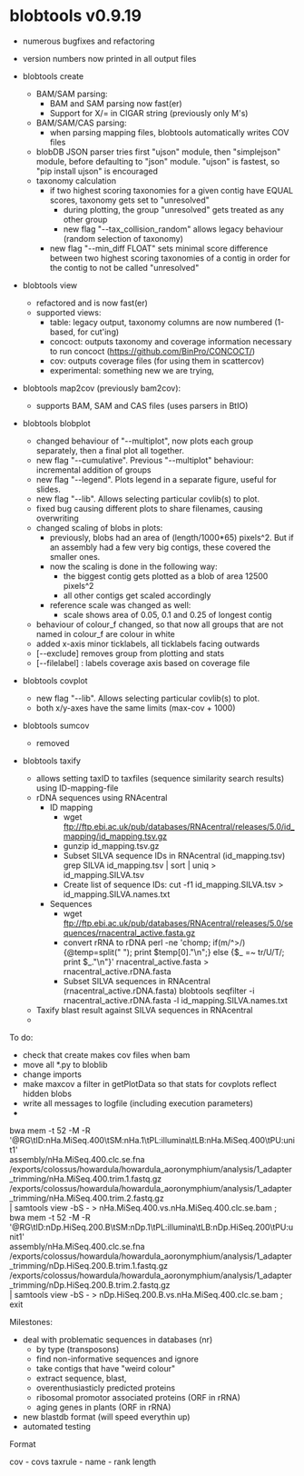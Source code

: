 # blobtools v0.9.19
- numerous bugfixes and refactoring
- version numbers now printed in all output files
- blobtools create
    - BAM/SAM parsing:
        - BAM and SAM parsing now fast(er)
        - Support for X/= in CIGAR string (previously only M's)
    - BAM/SAM/CAS parsing:
        - when parsing mapping files, blobtools automatically writes COV files
    - blobDB JSON parser tries first "ujson" module, then "simplejson" module, before defaulting to "json" module.
        "ujson" is fastest, so "pip install ujson" is encouraged
    - taxonomy calculation
        - if two highest scoring taxonomies for a given contig have EQUAL scores, taxonomy gets set to "unresolved"
            - during plotting, the group "unresolved" gets treated as any other group
            - new flag "--tax_collision_random" allows legacy behaviour (random selection of taxonomy)
        - new flag "--min_diff FLOAT" sets minimal score difference between two highest scoring
            taxonomies of a contig in order for the contig to not be called "unresolved"
- blobtools view
    - refactored and is now fast(er)
    - supported views:
        - table: legacy output, taxonomy columns are now numbered (1-based, for cut'ing)
        - concoct: outputs taxonomy and coverage information necessary to run concoct (https://github.com/BinPro/CONCOCT/)
        - cov: outputs coverage files (for using them in scattercov)
        - experimental: something new we are trying,
- blobtools map2cov (previously bam2cov):
    - supports BAM, SAM and CAS files (uses parsers in BtIO)


- blobtools blobplot
    - changed behaviour of "--multiplot", now plots each group separately, then a final plot all together.
    - new flag "--cumulative". Previous "--multiplot" behaviour: incremental addition of groups
    - new flag "--legend". Plots legend in a separate figure, useful for slides.
    - new flag "--lib". Allows selecting particular covlib(s) to plot.
    - fixed bug causing different plots to share filenames, causing overwriting
    - changed scaling of blobs in plots:
        - previously, blobs had an area of (length/1000*65) pixels^2. But if an assembly had a few very big contigs, these covered the smaller ones.
        - now the scaling is done in the following way:
            - the biggest contig gets plotted as a blob of area 12500 pixels^2
            - all other contigs get scaled accordingly
        - reference scale was changed as well:
            - scale shows area of 0.05, 0.1 and 0.25 of longest contig
    - behaviour of colour_f changed, so that now all groups that are not named in colour_f are colour in white
    - added x-axis minor ticklabels, all ticklabels facing outwards
    - [--exclude] removes group from plotting and stats
    - [--filelabel] : labels coverage axis based on coverage file

- blobtools covplot
    - new flag "--lib". Allows selecting particular covlib(s) to plot.
    - both x/y-axes have the same limits (max-cov + 1000)

- blobtools sumcov
    - removed

- blobtools taxify
    - allows setting taxID to taxfiles (sequence similarity search results) using ID-mapping-file
    - rDNA sequences using RNAcentral
        - ID mapping
            - wget ftp://ftp.ebi.ac.uk/pub/databases/RNAcentral/releases/5.0/id_mapping/id_mapping.tsv.gz
            - gunzip id_mapping.tsv.gz
            - Subset SILVA sequence IDs in RNAcentral (id_mapping.tsv)
                grep SILVA id_mapping.tsv | sort | uniq > id_mapping.SILVA.tsv
            - Create list of sequence IDs:
                cut -f1 id_mapping.SILVA.tsv > id_mapping.SILVA.names.txt
        - Sequences
            - wget ftp://ftp.ebi.ac.uk/pub/databases/RNAcentral/releases/5.0/sequences/rnacentral_active.fasta.gz
            - convert rRNA to rDNA
                perl -ne 'chomp; if(m/^>/){@temp=split(" "); print $temp[0]."\n";} else {$_ =~ tr/U/T/; print $_."\n"}' rnacentral_active.fasta > rnacentral_active.rDNA.fasta
            - Subset SILVA sequences in RNAcentral (rnacentral_active.rDNA.fasta)
                blobtools seqfilter -i rnacentral_active.rDNA.fasta -l id_mapping.SILVA.names.txt
    - Taxify blast result against SILVA sequences in RNAcentral
    -
To do:
- check that create makes cov files when bam
- move all *.py to bloblib
- change imports
- make maxcov a filter in getPlotData so that stats for covplots reflect hidden blobs
- write all messages to logfile (including execution parameters)
-

bwa mem -t 52 -M -R '@RG\tID:nHa.MiSeq.400\tSM:nHa.1\tPL:illumina\tLB:nHa.MiSeq.400\tPU:unit1' \
assembly/nHa.MiSeq.400.clc.se.fna \
/exports/colossus/howardula/howardula_aoronymphium/analysis/1_adapter_trimming/nHa.MiSeq.400.trim.1.fastq.gz \
/exports/colossus/howardula/howardula_aoronymphium/analysis/1_adapter_trimming/nHa.MiSeq.400.trim.2.fastq.gz \
| samtools view -bS - > nHa.MiSeq.400.vs.nHa.MiSeq.400.clc.se.bam ; \
bwa mem -t 52 -M -R '@RG\tID:nDp.HiSeq.200.B\tSM:nDp.1\tPL:illumina\tLB:nDp.HiSeq.200\tPU:unit1' \
assembly/nHa.MiSeq.400.clc.se.fna \
/exports/colossus/howardula/howardula_aoronymphium/analysis/1_adapter_trimming/nDp.HiSeq.200.B.trim.1.fastq.gz \
/exports/colossus/howardula/howardula_aoronymphium/analysis/1_adapter_trimming/nDp.HiSeq.200.B.trim.2.fastq.gz \
| samtools view -bS - > nDp.HiSeq.200.B.vs.nHa.MiSeq.400.clc.se.bam ; exit

Milestones:
- deal with problematic sequences in databases (nr)
    - by type (transposons)
    - find non-informative sequences and ignore
    - take contigs that have "weird colour"
    - extract sequence, blast,
    - overenthusiasticly predicted proteins
    - ribosomal promotor associated proteins (ORF in rRNA)
    - aging genes in plants (ORF in rRNA)
- new blastdb format (will speed everythin up)
- automated testing



Format

cov
    - covs
taxrule
    - name
        - rank
length


